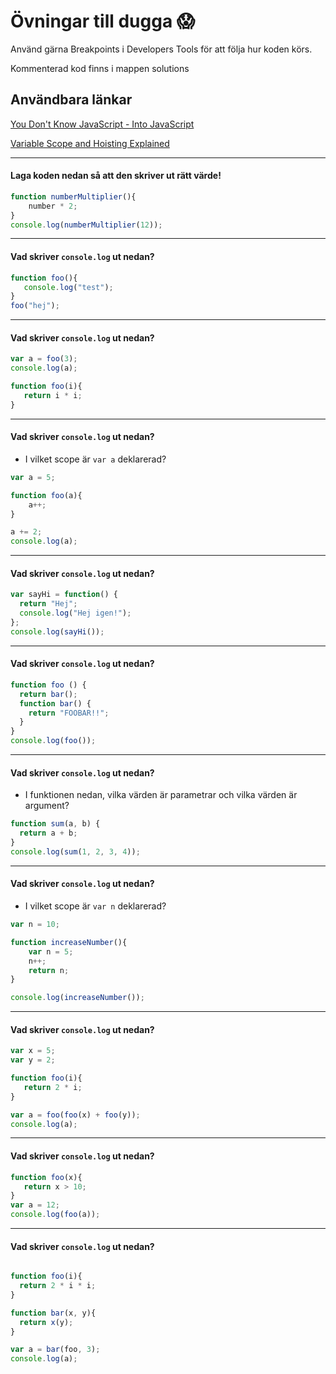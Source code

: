 # Övningar till dugga :scream:

Använd gärna Breakpoints i Developers Tools för att följa hur koden körs.

Kommenterad kod finns i mappen solutions

## Användbara länkar
[You Don't Know JavaScript - Into JavaScript](https://github.com/getify/You-Dont-Know-JS/blob/master/up%20%26%20going/ch2.md)

[Variable Scope and Hoisting Explained](http://javascriptissexy.com/javascript-variable-scope-and-hoisting-explained/)

---

#### Laga koden nedan så att den skriver ut rätt värde!

```javascript
function numberMultiplier(){
	number * 2;
}
console.log(numberMultiplier(12));
```

---

#### Vad skriver `console.log` ut nedan?

```javascript
function foo(){
   console.log("test");
}
foo("hej");

```

---

#### Vad skriver `console.log` ut nedan?

```javascript
var a = foo(3);
console.log(a);

function foo(i){
   return i * i;
}

```

---

#### Vad skriver `console.log` ut nedan?
  * I vilket scope är `var a` deklarerad?

```javascript
var a = 5;

function foo(a){
    a++;
}

a += 2;
console.log(a);

```

---

#### Vad skriver `console.log` ut nedan?

```javascript
var sayHi = function() {
  return "Hej";
  console.log("Hej igen!");
};
console.log(sayHi());
```

---

#### Vad skriver `console.log` ut nedan?

```javascript
function foo () {
  return bar();
  function bar() {
    return "FOOBAR!!";
  }
}
console.log(foo());
```

---

#### Vad skriver `console.log` ut nedan?

* I funktionen nedan, vilka värden är parametrar och vilka värden är argument?

```javascript
function sum(a, b) {
  return a + b;
}
console.log(sum(1, 2, 3, 4));

```

---

#### Vad skriver `console.log` ut nedan?
  * I vilket scope är `var n` deklarerad?

```javascript
var n = 10;

function increaseNumber(){
    var n = 5;
    n++;
    return n;
}

console.log(increaseNumber());

```

---

#### Vad skriver `console.log` ut nedan?

```javascript
var x = 5;
var y = 2;

function foo(i){
   return 2 * i;
}

var a = foo(foo(x) + foo(y));
console.log(a);

```

--- 

#### Vad skriver `console.log` ut nedan?

```javascript
function foo(x){
   return x > 10;
}
var a = 12;
console.log(foo(a));

```

---

#### Vad skriver `console.log` ut nedan?

```javascript

function foo(i){
  return 2 * i * i;
}

function bar(x, y){
  return x(y);
}

var a = bar(foo, 3);
console.log(a);

```

